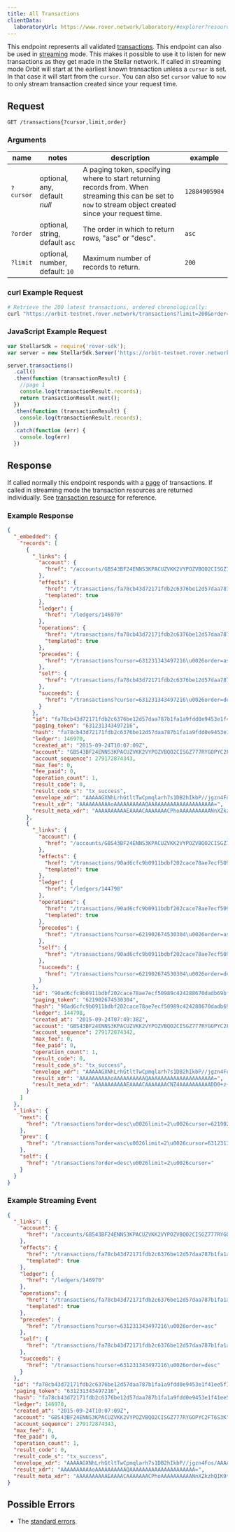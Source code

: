 ```yaml
---
title: All Transactions
clientData:
  laboratoryUrl: https://www.rover.network/laboratory/#explorer?resource=transactions&endpoint=all
---
```


This endpoint represents all validated [transactions](../resources/transaction.md).
This endpoint can also be used in [streaming](../responses.md#streaming) mode. This makes it possible to use it to listen for new transactions as they get made in the Stellar network.
If called in streaming mode Orbit will start at the earliest known transaction unless a `cursor` is set. In that case it will start from the `cursor`. You can also set `cursor` value to `now` to only stream transaction created since your request time.

## Request

```
GET /transactions{?cursor,limit,order}
```

### Arguments

| name | notes | description | example |
| ---- | ----- | ----------- | ------- |
| `?cursor` | optional, any, default _null_ | A paging token, specifying where to start returning records from. When streaming this can be set to `now` to stream object created since your request time. | `12884905984` |
| `?order`  | optional, string, default `asc` | The order in which to return rows, "asc" or "desc". | `asc` |
| `?limit`  | optional, number, default: `10` | Maximum number of records to return. | `200` |

### curl Example Request

```sh
# Retrieve the 200 latest transactions, ordered chronologically:
curl "https://orbit-testnet.rover.network/transactions?limit=200&order=desc"
```

### JavaScript Example Request

```js
var StellarSdk = require('rover-sdk');
var server = new StellarSdk.Server('https://orbit-testnet.rover.network');

server.transactions()
  .call()
  .then(function (transactionResult) {
    //page 1
    console.log(transactionResult.records);
    return transactionResult.next();
  })
  .then(function (transactionResult) {
    console.log(transactionResult.records);
  })
  .catch(function (err) {
    console.log(err)
  })
```

## Response

If called normally this endpoint responds with a [page](../resources/page.md) of transactions.
If called in streaming mode the transaction resources are returned individually.
See [transaction resource](../resources/transaction.md) for reference.

### Example Response

```json
{
  "_embedded": {
    "records": [
      {
        "_links": {
          "account": {
            "href": "/accounts/GBS43BF24ENNS3KPACUZVKK2VYPOZVBQO2CISGZ777RYGOPYC2FT6S3K"
          },
          "effects": {
            "href": "/transactions/fa78cb43d72171fdb2c6376be12d57daa787b1fa1a9fdd0e9453e1f41ee5f15a/effects{?cursor,limit,order}",
            "templated": true
          },
          "ledger": {
            "href": "/ledgers/146970"
          },
          "operations": {
            "href": "/transactions/fa78cb43d72171fdb2c6376be12d57daa787b1fa1a9fdd0e9453e1f41ee5f15a/operations{?cursor,limit,order}",
            "templated": true
          },
          "precedes": {
            "href": "/transactions?cursor=631231343497216\u0026order=asc"
          },
          "self": {
            "href": "/transactions/fa78cb43d72171fdb2c6376be12d57daa787b1fa1a9fdd0e9453e1f41ee5f15a"
          },
          "succeeds": {
            "href": "/transactions?cursor=631231343497216\u0026order=desc"
          }
        },
        "id": "fa78cb43d72171fdb2c6376be12d57daa787b1fa1a9fdd0e9453e1f41ee5f15a",
        "paging_token": "631231343497216",
        "hash": "fa78cb43d72171fdb2c6376be12d57daa787b1fa1a9fdd0e9453e1f41ee5f15a",
        "ledger": 146970,
        "created_at": "2015-09-24T10:07:09Z",
        "account": "GBS43BF24ENNS3KPACUZVKK2VYPOZVBQO2CISGZ777RYGOPYC2FT6S3K",
        "account_sequence": 279172874343,
        "max_fee": 0,
        "fee_paid": 0,
        "operation_count": 1,
        "result_code": 0,
        "result_code_s": "tx_success",
        "envelope_xdr": "AAAAAGXNhLrhGtltTwCpmqlarh7s1DB2hIkbP//jgzn4Fos/AAAACgAAAEEAAABnAAAAAAAAAAAAAAABAAAAAAAAAAAAAAAA2ddmTOFAgr21Crs2RXRGLhiAKxicZb/IERyEZL/Y2kUAAAAXSHboAAAAAAAAAAAB+BaLPwAAAECDEEZmzbgBr5fc3mfJsCjWPDtL6H8/vf16me121CC09ONyWJZnw0PUvp4qusmRwC6ZKfLDdk8F3Rq41s+yOgQD",
        "result_xdr": "AAAAAAAAAAoAAAAAAAAAAQAAAAAAAAAAAAAAAAAAAAA=",
        "result_meta_xdr": "AAAAAAAAAAEAAAACAAAAAAACPhoAAAAAAAAAANnXZkzhQIK9tQq7NkV0Ri4YgCsYnGW/yBEchGS/2NpFAAAAF0h26AAAAj4aAAAAAAAAAAAAAAAAAAAAAAAAAAABAAAAAAAAAAAAAAAAAAAAAAAAAQACPhoAAAAAAAAAAGXNhLrhGtltTwCpmqlarh7s1DB2hIkbP//jgzn4Fos/AABT8kS2c/oAAABBAAAAZwAAAAAAAAAAAAAAAAAAAAABAAAAAAAAAAAAAAAAAAAA"
      },
      {
        "_links": {
          "account": {
            "href": "/accounts/GBS43BF24ENNS3KPACUZVKK2VYPOZVBQO2CISGZ777RYGOPYC2FT6S3K"
          },
          "effects": {
            "href": "/transactions/90ad6cfc9b0911bdbf202cace78ae7ecf50989c424288670dadb69bf8237c1b3/effects{?cursor,limit,order}",
            "templated": true
          },
          "ledger": {
            "href": "/ledgers/144798"
          },
          "operations": {
            "href": "/transactions/90ad6cfc9b0911bdbf202cace78ae7ecf50989c424288670dadb69bf8237c1b3/operations{?cursor,limit,order}",
            "templated": true
          },
          "precedes": {
            "href": "/transactions?cursor=621902674530304\u0026order=asc"
          },
          "self": {
            "href": "/transactions/90ad6cfc9b0911bdbf202cace78ae7ecf50989c424288670dadb69bf8237c1b3"
          },
          "succeeds": {
            "href": "/transactions?cursor=621902674530304\u0026order=desc"
          }
        },
        "id": "90ad6cfc9b0911bdbf202cace78ae7ecf50989c424288670dadb69bf8237c1b3",
        "paging_token": "621902674530304",
        "hash": "90ad6cfc9b0911bdbf202cace78ae7ecf50989c424288670dadb69bf8237c1b3",
        "ledger": 144798,
        "created_at": "2015-09-24T07:49:38Z",
        "account": "GBS43BF24ENNS3KPACUZVKK2VYPOZVBQO2CISGZ777RYGOPYC2FT6S3K",
        "account_sequence": 279172874342,
        "max_fee": 0,
        "fee_paid": 0,
        "operation_count": 1,
        "result_code": 0,
        "result_code_s": "tx_success",
        "envelope_xdr": "AAAAAGXNhLrhGtltTwCpmqlarh7s1DB2hIkbP//jgzn4Fos/AAAACgAAAEEAAABmAAAAAAAAAAAAAAABAAAAAAAAAAAAAAAAMPT7P7buwqnMueFS4NV10vE2q3C/mcAy4jx03/RdSGsAAAAXSHboAAAAAAAAAAAB+BaLPwAAAEBPWWMNSWyPBbQlhRheXyvAFDVx1rnf68fdDOUHPdDIkHdUczBpzvCjpdgwhQ2NYOX5ga1ZgOIWLy789YNnuIcL",
        "result_xdr": "AAAAAAAAAAoAAAAAAAAAAQAAAAAAAAAAAAAAAAAAAAA=",
        "result_meta_xdr": "AAAAAAAAAAEAAAACAAAAAAACNZ4AAAAAAAAAADD0+z+27sKpzLnhUuDVddLxNqtwv5nAMuI8dN/0XUhrAAAAF0h26AAAAjWeAAAAAAAAAAAAAAAAAAAAAAAAAAABAAAAAAAAAAAAAAAAAAAAAAAAAQACNZ4AAAAAAAAAAGXNhLrhGtltTwCpmqlarh7s1DB2hIkbP//jgzn4Fos/AABUCY0tXAQAAABBAAAAZgAAAAAAAAAAAAAAAAAAAAABAAAAAAAAAAAAAAAAAAAA"
      }
    ]
  },
  "_links": {
    "next": {
      "href": "/transactions?order=desc\u0026limit=2\u0026cursor=621902674530304"
    },
    "prev": {
      "href": "/transactions?order=asc\u0026limit=2\u0026cursor=631231343497216"
    },
    "self": {
      "href": "/transactions?order=desc\u0026limit=2\u0026cursor="
    }
  }
}
```

### Example Streaming Event

```json
{
  "_links": {
    "account": {
      "href": "/accounts/GBS43BF24ENNS3KPACUZVKK2VYPOZVBQO2CISGZ777RYGOPYC2FT6S3K"
    },
    "effects": {
      "href": "/transactions/fa78cb43d72171fdb2c6376be12d57daa787b1fa1a9fdd0e9453e1f41ee5f15a/effects{?cursor,limit,order}",
      "templated": true
    },
    "ledger": {
      "href": "/ledgers/146970"
    },
    "operations": {
      "href": "/transactions/fa78cb43d72171fdb2c6376be12d57daa787b1fa1a9fdd0e9453e1f41ee5f15a/operations{?cursor,limit,order}",
      "templated": true
    },
    "precedes": {
      "href": "/transactions?cursor=631231343497216\u0026order=asc"
    },
    "self": {
      "href": "/transactions/fa78cb43d72171fdb2c6376be12d57daa787b1fa1a9fdd0e9453e1f41ee5f15a"
    },
    "succeeds": {
      "href": "/transactions?cursor=631231343497216\u0026order=desc"
    }
  },
  "id": "fa78cb43d72171fdb2c6376be12d57daa787b1fa1a9fdd0e9453e1f41ee5f15a",
  "paging_token": "631231343497216",
  "hash": "fa78cb43d72171fdb2c6376be12d57daa787b1fa1a9fdd0e9453e1f41ee5f15a",
  "ledger": 146970,
  "created_at": "2015-09-24T10:07:09Z",
  "account": "GBS43BF24ENNS3KPACUZVKK2VYPOZVBQO2CISGZ777RYGOPYC2FT6S3K",
  "account_sequence": 279172874343,
  "max_fee": 0,
  "fee_paid": 0,
  "operation_count": 1,
  "result_code": 0,
  "result_code_s": "tx_success",
  "envelope_xdr": "AAAAAGXNhLrhGtltTwCpmqlarh7s1DB2hIkbP//jgzn4Fos/AAAACgAAAEEAAABnAAAAAAAAAAAAAAABAAAAAAAAAAAAAAAA2ddmTOFAgr21Crs2RXRGLhiAKxicZb/IERyEZL/Y2kUAAAAXSHboAAAAAAAAAAAB+BaLPwAAAECDEEZmzbgBr5fc3mfJsCjWPDtL6H8/vf16me121CC09ONyWJZnw0PUvp4qusmRwC6ZKfLDdk8F3Rq41s+yOgQD",
  "result_xdr": "AAAAAAAAAAoAAAAAAAAAAQAAAAAAAAAAAAAAAAAAAAA=",
  "result_meta_xdr": "AAAAAAAAAAEAAAACAAAAAAACPhoAAAAAAAAAANnXZkzhQIK9tQq7NkV0Ri4YgCsYnGW/yBEchGS/2NpFAAAAF0h26AAAAj4aAAAAAAAAAAAAAAAAAAAAAAAAAAABAAAAAAAAAAAAAAAAAAAAAAAAAQACPhoAAAAAAAAAAGXNhLrhGtltTwCpmqlarh7s1DB2hIkbP//jgzn4Fos/AABT8kS2c/oAAABBAAAAZwAAAAAAAAAAAAAAAAAAAAABAAAAAAAAAAAAAAAAAAAA"
}
```

## Possible Errors

- The [standard errors](../errors.md#Standard_Errors).
